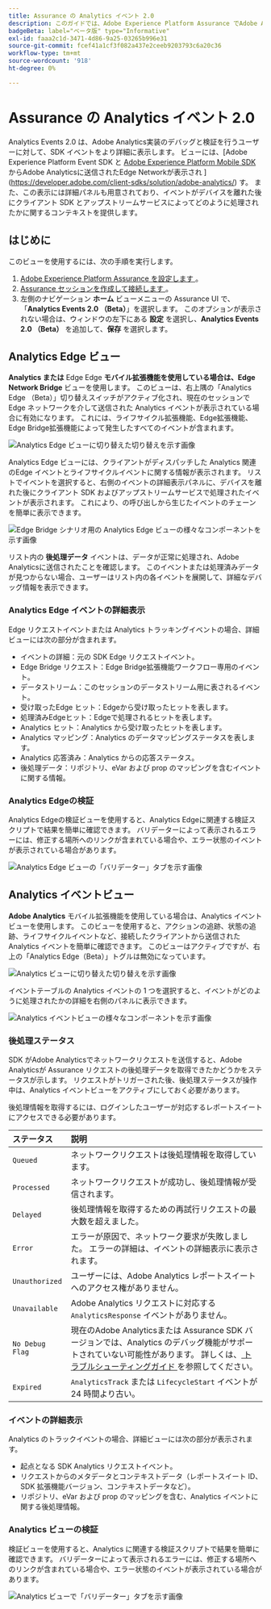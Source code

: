 ```yaml
---
title: Assurance の Analytics イベント 2.0
description: このガイドでは、Adobe Experience Platform Assurance でAdobe Analyticsと Analytics Edgeのビューを使用する方法について説明します。
badgeBeta: label="ベータ版" type="Informative"
exl-id: faaa2c1d-3471-4d86-9a25-03265b996e31
source-git-commit: fcef41a1cf3f082a437e2ceeb9203793c6a20c36
workflow-type: tm+mt
source-wordcount: '918'
ht-degree: 0%

---
```


# Assurance の Analytics イベント 2.0

Analytics Events 2.0 は、Adobe Analytics実装のデバッグと検証を行うユーザーに対して、SDK イベントをより詳細に表示します。 ビューには、[Adobe Experience Platform Event SDK と [Adobe Experience Platform Mobile SDK](https://developer.adobe.com/client-sdks/edge/edge-network/) からAdobe Analyticsに送信されたEdge Networkが表示され ](https://developer.adobe.com/client-sdks/solution/adobe-analytics/) す。 また、この表示には詳細パネルも用意されており、イベントがデバイスを離れた後にクライアント SDK とアップストリームサービスによってどのように処理されたかに関するコンテキストを提供します。

## はじめに

このビューを使用するには、次の手順を実行します。

1. [Adobe Experience Platform Assurance を設定します ](../tutorials/implement-assurance.md)。
2. [Assurance セッションを作成して接続します ](../tutorials/using-assurance.md)。
3. 左側のナビゲーション **ホーム** ビューメニューの Assurance UI で、「**Analytics Events 2.0 （Beta）**」を選択します。 このオプションが表示されない場合は、ウィンドウの左下にある **設定** を選択し、**Analytics Events 2.0 （Beta）** を追加して、**保存** を選択します。

## Analytics Edge ビュー

**Analytics または** Edge Edge **モバイル拡張機能を使用している場合は、Edge Network Bridge** ビューを使用します。 このビューは、右上隅の「Analytics Edge （Beta）」切り替えスイッチがアクティブ化され、現在のセッションでEdge ネットワークを介して送信された Analytics イベントが表示されている場合に有効になります。 これには、ライフサイクル拡張機能、Edge拡張機能、Edge Bridge拡張機能によって発生したすべてのイベントが含まれます。

![Analytics Edge ビューに切り替えた切り替えを示す画像 ](./images/adobe-analytics-edge/edge-analytics-view-toggle.png)

Analytics Edge ビューには、クライアントがディスパッチした Analytics 関連のEdge イベントとライフサイクルイベントに関する情報が表示されます。 リストでイベントを選択すると、右側のイベントの詳細表示パネルに、デバイスを離れた後にクライアント SDK およびアップストリームサービスで処理されたイベントが表示されます。 これにより、の呼び出しから生じたイベントのチェーンを簡単に表示できます。

![Edge Bridge シナリオ用の Analytics Edge ビューの様々なコンポーネントを示す画像 ](./images/adobe-analytics-edge/edgebridge-analytics-events.png)

リスト内の **後処理データ** イベントは、データが正常に処理され、Adobe Analyticsに送信されたことを確認します。 このイベントまたは処理済みデータが見つからない場合、ユーザーはリスト内の各イベントを展開して、詳細なデバッグ情報を表示できます。

### Analytics Edge イベントの詳細表示

Edge リクエストイベントまたは Analytics トラッキングイベントの場合、詳細ビューには次の部分が含まれます。

* イベントの詳細：元の SDK Edge リクエストイベント。
* Edge Bridge リクエスト：Edge Bridge拡張機能ワークフロー専用のイベント。
* データストリーム：このセッションのデータストリーム用に表されるイベント。
* 受け取ったEdge ヒット：Edgeから受け取ったヒットを表します。
* 処理済みEdgeヒット：Edgeで処理されるヒットを表します。
* Analytics ヒット：Analytics から受け取ったヒットを表します。
* Analytics マッピング：Analytics のデータマッピングステータスを表します。
* Analytics 応答済み：Analytics からの応答ステータス。
* 後処理データ：リポジトリ、eVar および prop のマッピングを含むイベントに関する情報。

### Analytics Edgeの検証

Analytics Edgeの検証ビューを使用すると、Analytics Edgeに関連する検証スクリプトで結果を簡単に確認できます。 バリデーターによって表示されるエラーには、修正する場所へのリンクが含まれている場合や、エラー状態のイベントが表示されている場合があります。

![Analytics Edge ビューの「バリデーター」タブを示す画像 ](./images/adobe-analytics-edge/edge-analytics-validation-view.png)

## Analytics イベントビュー

**Adobe Analytics** モバイル拡張機能を使用している場合は、Analytics イベントビューを使用します。 このビューを使用すると、アクションの追跡、状態の追跡、ライフサイクルイベントなど、接続したクライアントから送信された Analytics イベントを簡単に確認できます。 このビューはアクティブですが、右上の「Analytics Edge（Beta）」トグルは無効になっています。

![Analytics ビューに切り替えた切り替えを示す画像 ](./images/adobe-analytics-edge/direct-analytics-view-toggle-button.png)

イベントテーブルの Analytics イベントの 1 つを選択すると、イベントがどのように処理されたかの詳細を右側のパネルに表示できます。

![Analytics イベントビューの様々なコンポーネントを示す画像 ](./images/adobe-analytics-edge/analytics-events.png)

### 後処理ステータス

SDK がAdobe Analyticsでネットワークリクエストを送信すると、Adobe Analyticsが Assurance リクエストの後処理データを取得できたかどうかをステータスが示します。 リクエストがトリガーされた後、後処理ステータスが操作中は、Analytics イベントビューをアクティブにしておく必要があります。

後処理情報を取得するには、ログインしたユーザーが対応するレポートスイートにアクセスできる必要があります。

| ステータス | 説明 |
| :----- | :---------- |
| `Queued` | ネットワークリクエストは後処理情報を取得しています。 |
| `Processed` | ネットワークリクエストが成功し、後処理情報が受信されます。 |
| `Delayed` | 後処理情報を取得するための再試行リクエストの最大数を超えました。 |
| `Error` | エラーが原因で、ネットワーク要求が失敗しました。 エラーの詳細は、イベントの詳細表示に表示されます。 |
| `Unauthorized` | ユーザーには、Adobe Analytics レポートスイートへのアクセス権がありません。 |
| `Unavailable` | Adobe Analytics リクエストに対応する `AnalyticsResponse` イベントがありません。 |
| `No Debug Flag` | 現在のAdobe Analyticsまたは Assurance SDK バージョンでは、Analytics のデバッグ機能がサポートされていない可能性があります。 詳しくは、[ トラブルシューティングガイド ](../troubleshooting.md) を参照してください。 |
| `Expired` | `AnalyticsTrack` または `LifecycleStart` イベントが 24 時間より古い。 |

### イベントの詳細表示

Analytics のトラックイベントの場合、詳細ビューには次の部分が表示されます。

* 起点となる SDK Analytics リクエストイベント。
* リクエストからのメタデータとコンテキストデータ（レポートスイート ID、SDK 拡張機能バージョン、コンテキストデータなど）。
* リポジトリ、eVar および prop のマッピングを含む、Analytics イベントに関する後処理情報。

### Analytics ビューの検証

検証ビューを使用すると、Analytics に関連する検証スクリプトで結果を簡単に確認できます。 バリデーターによって表示されるエラーには、修正する場所へのリンクが含まれている場合や、エラー状態のイベントが表示されている場合があります。

![Analytics ビューで「バリデーター」タブを示す画像 ](./images/adobe-analytics-edge/analytics-validation-view.png)
